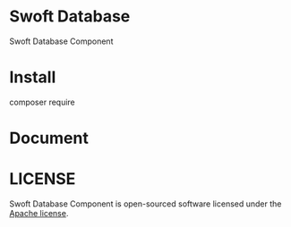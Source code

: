 # Swoft Database
Swoft Database Component

# Install
composer require
# Document

# LICENSE
Swoft Database Component is open-sourced software licensed under the [Apache license](LICENSE).
